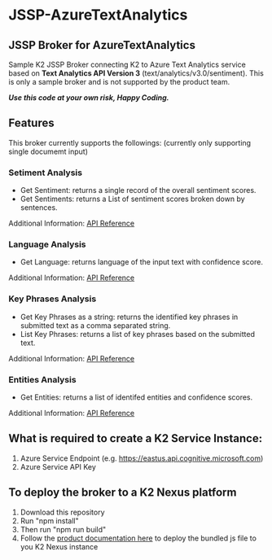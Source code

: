 # JSSP-AzureTextAnalytics
 ## JSSP Broker for AzureTextAnalytics
 Sample K2 JSSP Broker connecting K2 to Azure Text Analytics service based on **Text Analytics API Version 3** (text/analytics/v3.0/sentiment). This is only a sample broker and is not supported by the product team.
 
 ***Use this code at your own risk, Happy Coding.***
  
 ## Features
 This broker currently supports the followings:
 (currently only supporting single documemt input)
 
 ### Setiment Analysis
 - Get Sentiment: returns a single record of the overall sentiment scores.
 - Get Sentiments: returns a List of sentiment scores broken down by sentences.
 
Additional Information:  [API Reference](https://westus2.dev.cognitive.microsoft.com/docs/services/TextAnalytics-v3-0/operations/Sentiment)

### Language Analysis
 - Get Language: returns language of the input text with confidence score.

Additional Information:  [API Reference](https://westus2.dev.cognitive.microsoft.com/docs/services/TextAnalytics-v3-0/operations/Languages)

### Key Phrases Analysis
 - Get Key Phrases as a string: returns the identified key phrases in submitted text as a comma separated string.
 - List Key Phrases: returns a list of key phrases based on the submitted text.

Additional Information:  [API Reference](https://westus2.dev.cognitive.microsoft.com/docs/services/TextAnalytics-v3-0/operations/KeyPhrases)

### Entities Analysis
 - Get Entities: returns a list of identifed entities and confidence scores.

Additional Information:  [API Reference](https://https://westus2.dev.cognitive.microsoft.com/docs/services/TextAnalytics-v3-0/operations/EntitiesRecognitionGeneral)

## What is required to create a K2 Service Instance:
1. Azure Service Endpoint (e.g. https://eastus.api.cognitive.microsoft.com)
2. Azure Service API Key


## To deploy the broker to a K2 Nexus platform
1. Download this repository
2. Run "npm install"
3. Then run "npm run build"
4. Follow the [product documentation here](https://help.k2.com/onlinehelp/platform/userguide/current/default.htm#../Subsystems/Default/Content/Extend/JS-Broker/JSSPRegister.htm%3FTocPath%3DDevelop%7CExtending%2520the%2520K2%2520Nexus%2520Platform%7CCustom%2520Service%2520Types%2520with%2520the%2520JavaScript%2520Service%2520Provider%2520(JSSP)%7C_____8) to deploy the bundled js file to you K2 Nexus instance
